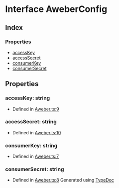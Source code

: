 # Interface AweberConfig
## Index
### Properties
* [accessKey](_aweber_.aweberconfig.md#accesskey)
* [accessSecret](_aweber_.aweberconfig.md#accesssecret)
* [consumerKey](_aweber_.aweberconfig.md#consumerkey)
* [consumerSecret](_aweber_.aweberconfig.md#consumersecret)
## Properties
### accessKey: string
* Defined in [Aweber.ts:9](https://github.com/scippio/api-aweber/blob/3f366ef/src/Aweber.ts#L9)
### accessSecret: string
* Defined in [Aweber.ts:10](https://github.com/scippio/api-aweber/blob/3f366ef/src/Aweber.ts#L10)
### consumerKey: string
* Defined in [Aweber.ts:7](https://github.com/scippio/api-aweber/blob/3f366ef/src/Aweber.ts#L7)
### consumerSecret: string
* Defined in [Aweber.ts:8](https://github.com/scippio/api-aweber/blob/3f366ef/src/Aweber.ts#L8)
Generated using [TypeDoc](http://typedoc.io)